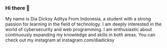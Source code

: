 ### Hi there 👋

My name is Dia Dicksy Aditya From Indonesia, a student with a strong passion for learning in the field of technology. I am deeply interested in the world of cybersecurity and web programming. I am enthusiastic about continuously expanding my knowledge and skills in both areas.
You can check out my instagram at instagram.com/diadicksy
